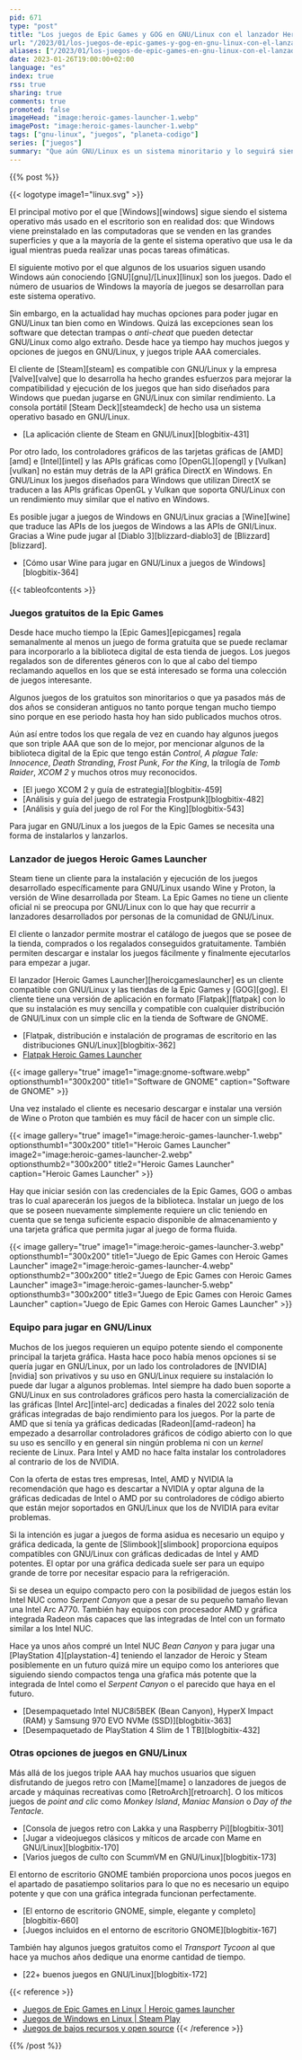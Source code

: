 ```yaml
---
pid: 671
type: "post"
title: "Los juegos de Epic Games y GOG en GNU/Linux con el lanzador Heroic Games Laucher"
url: "/2023/01/los-juegos-de-epic-games-y-gog-en-gnu-linux-con-el-lanzador-heroic-games-laucher/"
aliases: ["/2023/01/los-juegos-de-epic-games-en-gnu-linux-con-el-lanzador-heroic-games-laucher/"]
date: 2023-01-26T19:00:00+02:00
language: "es"
index: true
rss: true
sharing: true
comments: true
promoted: false
imageHead: "image:heroic-games-launcher-1.webp"
imagePost: "image:heroic-games-launcher-1.webp"
tags: ["gnu-linux", "juegos", "planeta-codigo"]
series: ["juegos"]
summary: "Que aún GNU/Linux es un sistema minoritario y lo seguirá siendo es una realidad pero que en GNU/Linux no se puede jugar a los mismos juegos de Windows es ya un mito. El cliente de Steam para GNU/Linux da acceso al amplio catálogo de juegos de esta tienda donde la mayoría de juegos se puede jugar. En este artículo muestro como instalar y usar el cliente Heroic Games Launcher para las tiendas Epic Games y GOG que combinado con los juegos que regala semanalmente la Epic Games da acceso a un buen catálogo de juegos."
---
```


{{% post %}}

{{< logotype image1="linux.svg" >}}

El principal motivo por el que [Windows][windows] sigue siendo el sistema operativo más usado en el escritorio son en realidad dos: que Windows viene preinstalado en las computadoras que se venden en las grandes superficies y que a la mayoría de la gente el sistema operativo que usa le da igual mientras pueda realizar unas pocas tareas ofimáticas.

El siguiente motivo por el que algunos de los usuarios siguen usando Windows aún conociendo [GNU][gnu]/[Linux][linux] son los juegos. Dado el número de usuarios de Windows la mayoría de juegos se desarrollan para este sistema operativo.

Sin embargo, en la actualidad hay muchas opciones para poder jugar en GNU/Linux tan bien como en Windows. Quizá las excepciones sean los software que detectan trampas o _anti-cheat_ que pueden detectar GNU/Linux como algo extraño. Desde hace ya tiempo hay muchos juegos y opciones de juegos en GNU/Linux, y juegos triple AAA comerciales.

El cliente de [Steam][steam] es compatible con GNU/Linux y la empresa [Valve][valve] que lo desarrolla ha hecho grandes esfuerzos para mejorar la compatibilidad y ejecución de los juegos que han sido diseñados para Windows que puedan jugarse en GNU/Linux con similar rendimiento. La consola portátil [Steam Deck][steamdeck] de hecho usa un sistema operativo basado en GNU/Linux.

* [La aplicación cliente de Steam en GNU/Linux][blogbitix-431]

Por otro lado, los controladores gráficos de las tarjetas gráficas de [AMD][amd] e [Intel][intel] y las APIs gráficas como [OpenGL][opengl] y [Vulkan][vulkan] no están muy detrás de la API gráfica DirectX en Windows. En GNU/Linux los juegos diseñados para Windows que utilizan DirectX se traducen a las APIs gráficas OpenGL y Vulkan que soporta GNU/Linux con un rendimiento muy similar que el nativo en Windows.

Es posible jugar a juegos de Windows en GNU/Linux gracias a [Wine][wine] que traduce las APIs de los juegos de Windows a las APIs de GNI/Linux. Gracias a Wine pude jugar al [Diablo 3][blizzard-diablo3] de [Blizzard][blizzard].

* [Cómo usar Wine para jugar en GNU/Linux a juegos de Windows][blogbitix-364]

{{< tableofcontents >}}

### Juegos gratuitos de la Epic Games

Desde hace mucho tiempo la [Epic Games][epicgames] regala semanalmente al menos un juego de forma gratuita que se puede reclamar para incorporarlo a la biblioteca digital de esta tienda de juegos. Los juegos regalados son de diferentes géneros con lo que al cabo del tiempo reclamando aquellos en los que se está interesado se forma una colección de juegos interesante.

Algunos juegos de los gratuitos son minoritarios o que ya pasados más de dos años se consideran antiguos no tanto porque tengan mucho tiempo sino porque en ese periodo hasta hoy han sido publicados muchos otros.

Aún así entre todos los que regala de vez en cuando hay algunos juegos que son triple AAA que son de lo mejor, por mencionar algunos de la biblioteca digital de la Epic que tengo están _Control_, _A plague Tale: Innocence_, _Death Stranding_, _Frost Punk_, _For the King_, la trilogía de _Tomb Raider_, _XCOM 2_ y muchos otros muy reconocidos.

* [El juego XCOM 2 y guía de estrategia][blogbitix-459]
* [Análisis y guía del juego de estrategia Frostpunk][blogbitix-482]
* [Análisis y guía del juego de rol For the King][blogbitix-543]

Para jugar en GNU/Linux a los juegos de la Epic Games se necesita una forma de instalarlos y lanzarlos.

### Lanzador de juegos Heroic Games Launcher

Steam tiene un cliente para la instalación y ejecución de los juegos desarrollado específicamente para GNU/Linux usando Wine y Proton, la versión de Wine desarrollada por Steam. La Epic Games no tiene un cliente oficial ni se preocupa por GNU/Linux con lo que hay que recurrir a lanzadores desarrollados por personas de la comunidad de GNU/Linux.

El cliente o lanzador permite mostrar el catálogo de juegos que se posee de la tienda, comprados o los regalados conseguidos gratuitamente. También permiten descargar e instalar los juegos fácilmente y finalmente ejecutarlos para empezar a jugar.

El lanzador [Heroic Games Launcher][heroicgameslauncher] es un cliente compatible con GNU/Linux y las tiendas de la Epic Games y [GOG][gog]. El cliente tiene una versión de aplicación en formato [Flatpak][flatpak] con lo que su instalación es muy sencilla y compatible con cualquier distribución de GNU/Linux con un simple clic en la tienda de Software de GNOME.

* [Flatpak, distribución e instalación de programas de escritorio en las distribuciones GNU/Linux][blogbitix-362]
* [Flatpak Heroic Games Launcher](https://flathub.org/apps/details/com.heroicgameslauncher.hgl)

{{< image
    gallery="true"
    image1="image:gnome-software.webp" optionsthumb1="300x200" title1="Software de GNOME"
    caption="Software de GNOME" >}}

Una vez instalado el cliente es necesario descargar e instalar una versión de Wine o Proton que también es muy fácil de hacer con un simple clic.

{{< image
    gallery="true"
    image1="image:heroic-games-launcher-1.webp" optionsthumb1="300x200" title1="Heroic Games Launcher"
    image2="image:heroic-games-launcher-2.webp" optionsthumb2="300x200" title2="Heroic Games Launcher"
    caption="Heroic Games Launcher" >}}

Hay que iniciar sesión con las credenciales de la Epic Games, GOG o ambas tras lo cual aparecerán los juegos de la biblioteca. Instalar un juego de los que se poseen nuevamente simplemente requiere un clic teniendo en cuenta que se tenga suficiente espacio disponible de almacenamiento y una tarjeta gráfica que permita jugar al juego de forma fluida.

{{< image
    gallery="true"
    image1="image:heroic-games-launcher-3.webp" optionsthumb1="300x200" title1="Juego de Epic Games con Heroic Games Launcher"
    image2="image:heroic-games-launcher-4.webp" optionsthumb2="300x200" title2="Juego de Epic Games con Heroic Games Launcher"
    image3="image:heroic-games-launcher-5.webp" optionsthumb3="300x200" title3="Juego de Epic Games con Heroic Games Launcher"
    caption="Juego de Epic Games con Heroic Games Launcher" >}}

### Equipo para jugar en GNU/Linux

Muchos de los juegos requieren un equipo potente siendo el componente principal la tarjeta gráfica. Hasta hace poco había menos opciones si se quería jugar en GNU/Linux, por un lado los controladores de [NVIDIA][nvidia] son privativos y su uso en GNU/Linux requiere su instalación lo puede dar lugar a algunos problemas. Intel siempre ha dado buen soporte a GNU/Linux en sus controladores gráficos pero hasta la comercialización de las gráficas [Intel Arc][intel-arc] dedicadas a finales del 2022 solo tenía gráficas integradas de bajo rendimiento para los juegos. Por la parte de AMD que si tenía ya gráficas dedicadas [Radeon][amd-radeon] ha empezado a desarrollar controladores gráficos de código abierto con lo que su uso es sencillo y en general sin ningún problema ni con un _kernel_ reciente de Linux. Para Intel y AMD no hace falta instalar los controladores al contrario de los de NVIDIA.

Con la oferta de estas tres empresas, Intel, AMD y NVIDIA la recomendación que hago es descartar a NVIDIA y optar alguna de la gráficas dedicadas de Intel o AMD por su controladores de código abierto que están mejor soportados en GNU/Linux que los de NVIDIA para evitar problemas.

Si la intención es jugar a juegos de forma asidua es necesario un equipo y gráfica dedicada, la gente de [Slimbook][slimbook] proporciona equipos compatibles con GNU/Linux con gráficas dedicadas de Intel y AMD potentes. El optar por una gráfica dedicada suele ser para un equipo grande de torre por necesitar espacio para la refrigeración.

Si se desea un equipo compacto pero con la posibilidad de juegos están los Intel NUC como _Serpent Canyon_ que a pesar de su pequeño tamaño llevan una Intel Arc A770. También hay equipos con procesador AMD y gráfica integrada Radeon más capaces que las integradas de Intel con un formato similar a los Intel NUC.

Hace ya unos años compré un Intel NUC _Bean Canyon_ y para jugar una [PlayStation 4][playstation-4] teniendo el lanzador de Heroic y Steam posiblemente en un futuro quizá mire un equipo como los anteriores que siguiendo siendo compactos tenga una gŕafica más potente que la integrada de Intel como el _Serpent Canyon_ o el parecido que haya en el futuro.

* [Desempaquetado Intel NUC8i5BEK (Bean Canyon), HyperX Impact (RAM) y Samsung 970 EVO NVMe (SSD)][blogbitix-363]
* [Desempaquetado de PlayStation 4 Slim de 1 TB][blogbitix-432]

### Otras opciones de juegos en GNU/Linux

Más allá de los juegos triple AAA hay muchos usuarios que siguen disfrutando de juegos retro con [Mame][mame] o lanzadores de juegos de arcade y máquinas recreativas como [RetroArch][retroarch]. O los míticos juegos de _point and clic_ como _Monkey Island_, _Maniac Mansion_ o _Day of the Tentacle_.

* [Consola de juegos retro con Lakka y una Raspberry Pi][blogbitix-301]
* [Jugar a videojuegos clásicos y míticos de arcade con Mame en GNU/Linux][blogbitix-170]
* [Varios juegos de culto con ScummVM en GNU/Linux][blogbitix-173]

El entorno de escritorio GNOME también proporciona unos pocos juegos en el apartado de pasatiempo solitarios para lo que no es necesario un equipo potente y que con una gráfica integrada funcionan perfectamente.

* [El entorno de escritorio GNOME, simple, elegante y completo][blogbitix-660]
* [Juegos incluidos en el entorno de escritorio GNOME][blogbitix-167]

También hay algunos juegos gratuitos como el _Transport Tycoon_ al que hace ya muchos años dedique una enorme cantidad de tiempo.

* [22+ buenos juegos en GNU/Linux][blogbitix-172]

{{< reference >}}
* [Juegos de Epic Games en Linux | Heroic games launcher](https://www.youtube.com/watch?v=lgAGPhHYVNM)
* [Juegos de Windows en Linux | Steam Play](https://www.youtube.com/watch?v=2ROg_aTWGV8)
* [Juegos de bajos recursos y open source](https://www.youtube.com/watch?v=erphUB2Mf4Q)
{{< /reference >}}

{{% /post %}}